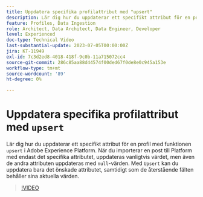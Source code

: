 ```yaml
---
title: Uppdatera specifika profilattribut med "upsert"
description: Lär dig hur du uppdaterar ett specifikt attribut för en profil med funktionen "upsert" i Adobe Experience Platform.
feature: Profiles, Data Ingestion
role: Architect, Data Architect, Data Engineer, Developer
level: Experienced
doc-type: Technical Video
last-substantial-update: 2023-07-05T00:00:00Z
jira: KT-11949
exl-id: 7c3d2ed8-4018-418f-9c0b-11a715072cc4
source-git-commit: 286c85aa88d44574f00ded67f0de8e0c945a153e
workflow-type: tm+mt
source-wordcount: '89'
ht-degree: 0%

---
```


# Uppdatera specifika profilattribut med `upsert`

Lär dig hur du uppdaterar ett specifikt attribut för en profil med funktionen `upsert` i Adobe Experience Platform. När du importerar en post till Platform med endast det specifika attributet, uppdateras vanligtvis värdet, men även de andra attributen uppdateras med `null`-värden. Med `Upsert` kan du uppdatera bara det önskade attributet, samtidigt som de återstående fälten behåller sina aktuella värden.

>[!VIDEO](https://video.tv.adobe.com/v/3416133/?learn=on&enablevpops)
